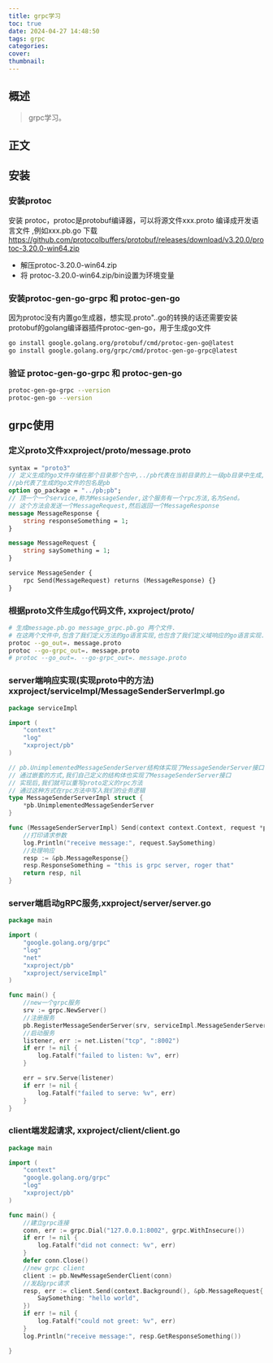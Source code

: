 ```yaml
---
title: grpc学习
toc: true
date: 2024-04-27 14:48:50
tags: grpc
categories:
cover:
thumbnail:
---
```



## 概述

> grpc学习。

<!--more-->

## 正文

## 安装 
### 安装protoc  
安装 protoc，protoc是protobuf编译器，可以将源文件xxx.proto 编译成开发语言文件 ,例如xxx.pb.go
下载 https://github.com/protocolbuffers/protobuf/releases/download/v3.20.0/protoc-3.20.0-win64.zip  

- 解压protoc-3.20.0-win64.zip
- 将 protoc-3.20.0-win64.zip/bin设置为环境变量  

### 安装protoc-gen-go-grpc 和 protoc-gen-go
因为protoc没有内置go生成器，想实现.proto"..go的转换的话还需要安装protobuf的golang编译器插件protoc-gen-go，用于生成go文件  
```bash
go install google.golang.org/protobuf/cmd/protoc-gen-go@latest
go install google.golang.org/grpc/cmd/protoc-gen-go-grpc@latest
```

### 验证 protoc-gen-go-grpc 和 protoc-gen-go    
```bash
protoc-gen-go-grpc --version
protoc-gen-go --version
```

## grpc使用
### 定义proto文件xxproject/proto/message.proto
```proto
syntax = "proto3"
// 定义生成的go文件存储在那个目录那个包中,../pb代表在当前目录的上一级pb目录中生成,
//pb代表了生成的go文件的包名是pb
option go_package = "../pb;pb";
// 顶一个一个service,称为MessageSender,这个服务有一个rpc方法,名为Send。
// 这个方法会发送一个MessageRequest,然后返回一个MessageResponse
message MessageResponse {
    string responseSomething = 1;
}

message MessageRequest {
    string saySomething = 1;
}

service MessageSender {
    rpc Send(MessageRequest) returns (MessageResponse) {}
}

```

### 根据proto文件生成go代码文件, xxproject/proto/
```bash
# 生成message.pb.go message_grpc.pb.go 两个文件.
# 在这两个文件中,包含了我们定义方法的go语言实现,也包含了我们定义域响应的go语言实现.
protoc --go_out=. message.proto
protoc --go-grpc_out=. message.proto
# protoc --go_out=. --go-grpc_out=. message.proto
```

### server端响应实现(实现proto中的方法) xxproject/serviceImpl/MessageSenderServerImpl.go
```go
package serviceImpl

import (
	"context"
	"log"
	"xxproject/pb"
)

// pb.UnimplementedMessageSenderServer结构体实现了MessageSenderServer接口
// 通过嵌套的方式,我们自己定义的结构体也实现了MessageSenderServer接口
// 实现后,我们就可以重写proto定义的rpc方法
// 通过这种方式在rpc方法中写入我们的业务逻辑
type MessageSenderServerImpl struct {
	*pb.UnimplementedMessageSenderServer
}

func (MessageSenderServerImpl) Send(context context.Context, request *pb.MessageRequest) (*pb.MessageResponse, error) {
	//打印请求参数
	log.Println("receive message:", request.SaySomething)
	//处理响应
	resp := &pb.MessageResponse{}
	resp.ResponseSomething = "this is grpc server, roger that"
	return resp, nil
}
```

### server端启动gRPC服务,xxproject/server/server.go
```go
package main

import (
	"google.golang.org/grpc"
	"log"
	"net"
	"xxproject/pb"
	"xxproject/serviceImpl"
)

func main() {
	//new一个grpc服务
	srv := grpc.NewServer()
	//注册服务
	pb.RegisterMessageSenderServer(srv, serviceImpl.MessageSenderServerImpl{})
	//启动服务
	listener, err := net.Listen("tcp", ":8002")
	if err != nil {
		log.Fatalf("failed to listen: %v", err)
	}

	err = srv.Serve(listener)
	if err != nil {
		log.Fatalf("failed to serve: %v", err)
	}
}

```

### client端发起请求, xxproject/client/client.go
```go
package main

import (
	"context"
	"google.golang.org/grpc"
	"log"
	"xxproject/pb"
)

func main() {
	//建立grpc连接
	conn, err := grpc.Dial("127.0.0.1:8002", grpc.WithInsecure())
	if err != nil {
		log.Fatalf("did not connect: %v", err)
	}
	defer conn.Close()
	//new grpc client
	client := pb.NewMessageSenderClient(conn)
	//发起grpc请求
	resp, err := client.Send(context.Background(), &pb.MessageRequest{
		SaySomething: "hello world",
	})
	if err != nil {
		log.Fatalf("could not greet: %v", err)
	}
	log.Println("receive message:", resp.GetResponseSomething())

}

```
